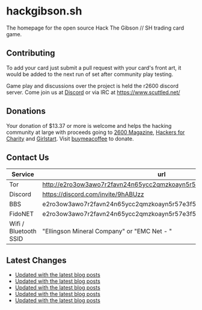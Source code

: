 # hackgibson.sh
The homepage for the open source Hack The Gibson // SH trading card game.


## Contributing

To add your card just submit a pull request with your card's front art, it would be added to the next run of set after community play testing.

Game play and discussions over the project is held the r2600 discord server. Come join us at [Discord](https://discord.com/invite/9hABUzz) or via IRC at https://www.scuttled.net/


## Donations

Your donation of $13.37 or more is welcome and helps the hacking community at large with proceeds going to [2600 Magazine](https://2600.com/), [Hackers for Charity](https://hackersforcharity.org) and [Girlstart](https://girlstart.org).  Visit [buymeacoffee](https://www.buymeacoffee.com/hackgibson.sh) to donate.


## Contact Us

Service | url
-|-
Tor | http://e2ro3ow3awo7r2favn24n65ycc2qmzkoayn5r57e3f56nvjwdcgg32ad.onion
Discord | https://discord.com/invite/9hABUzz
BBS | e2ro3ow3awo7r2favn24n65ycc2qmzkoayn5r57e3f56nvjwdcgg32ad.onion:23
FidoNET | e2ro3ow3awo7r2favn24n65ycc2qmzkoayn5r57e3f56nvjwdcgg32ad.onion:24554
Wifi / Bluetooth SSID | "Ellingson Mineral Company" or "EMC Net - <fidonet address>"

## Latest Changes
<!-- BLOG-POST-LIST:START -->
- [Updated with the latest blog posts](https://github.com/DFW2600/hackgibson.sh/commit/ed8f4a8e9fcf76753e4108a2c6ea92400d78810d)
- [Updated with the latest blog posts](https://github.com/DFW2600/hackgibson.sh/commit/81edb8f073e217464fbccafc15dd923fc8e75b55)
- [Updated with the latest blog posts](https://github.com/DFW2600/hackgibson.sh/commit/fd9c1d1e93c2c6d403e5ffabd28827c0ea1f17c9)
- [Updated with the latest blog posts](https://github.com/DFW2600/hackgibson.sh/commit/788d2385a3587c6eb760da3f5487a523a600eb6f)
- [Updated with the latest blog posts](https://github.com/DFW2600/hackgibson.sh/commit/4e7d9847f65a28495cd51cfc25510442f0a305d5)
<!-- BLOG-POST-LIST:END -->
